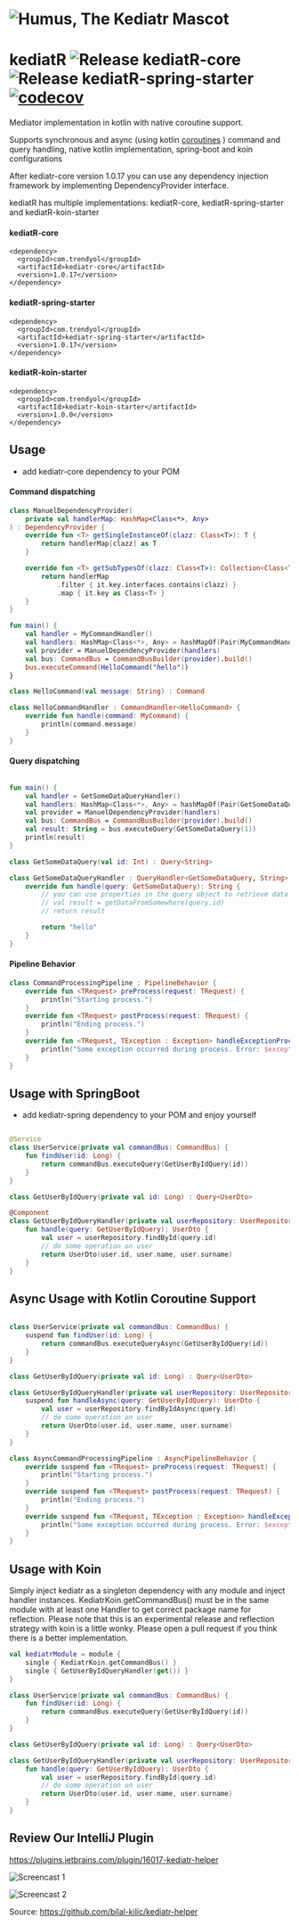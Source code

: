 # ![Humus, The Kediatr Mascot](https://i.ibb.co/dGCPcc8/IMG-20210722-023135-removebg-preview-1.png)
# kediatR ![Release kediatR-core](https://github.com/Trendyol/kediatR/workflows/Release%20kediatR-core/badge.svg?branch=master) ![Release kediatR-spring-starter](https://github.com/Trendyol/kediatR/workflows/Release%20kediatR-spring-starter/badge.svg?branch=master) [![codecov](https://codecov.io/gh/trendyol/kediatr/branch/master/graph/badge.svg)](https://codecov.io/gh/trendyol/kediatr)

Mediator implementation in kotlin with native coroutine support.

Supports synchronous and async (using kotlin [coroutines](https://kotlinlang.org/docs/reference/coroutines-overview.html)
) command and query handling, native kotlin implementation, spring-boot and koin configurations

After kediatr-core version 1.0.17 you can use any dependency injection framework by implementing DependencyProvider interface.

kediatR has multiple implementations: kediatR-core, kediatR-spring-starter and kediatR-koin-starter

#### kediatR-core

```
<dependency>
  <groupId>com.trendyol</groupId>
  <artifactId>kediatr-core</artifactId>
  <version>1.0.17</version>
</dependency>
```

#### kediatR-spring-starter

```
<dependency>
  <groupId>com.trendyol</groupId>
  <artifactId>kediatr-spring-starter</artifactId>
  <version>1.0.17</version>
</dependency>
```

#### kediatR-koin-starter

```
<dependency>
  <groupId>com.trendyol</groupId>
  <artifactId>kediatr-koin-starter</artifactId>
  <version>1.0.0</version>
</dependency>
```

## Usage

* add kediatr-core dependency to your POM

#### Command dispatching

```kotlin
class ManuelDependencyProvider(
    private val handlerMap: HashMap<Class<*>, Any>
) : DependencyProvider {
    override fun <T> getSingleInstanceOf(clazz: Class<T>): T {
        return handlerMap[clazz] as T
    }

    override fun <T> getSubTypesOf(clazz: Class<T>): Collection<Class<T>> {
        return handlerMap
            .filter { it.key.interfaces.contains(clazz) }
            .map { it.key as Class<T> }
    }
}

fun main() {
    val handler = MyCommandHandler()
    val handlers: HashMap<Class<*>, Any> = hashMapOf(Pair(MyCommandHandler::class.java, handler))
    val provider = ManuelDependencyProvider(handlers)
    val bus: CommandBus = CommandBusBuilder(provider).build()
    bus.executeCommand(HelloCommand("hello"))
}

class HelloCommand(val message: String) : Command

class HelloCommandHandler : CommandHandler<HelloCommand> {
    override fun handle(command: MyCommand) {
        println(command.message)
    }
}

```

#### Query dispatching

```kotlin

fun main() {
    val handler = GetSomeDataQueryHandler()
    val handlers: HashMap<Class<*>, Any> = hashMapOf(Pair(GetSomeDataQuery::class.java, handler))
    val provider = ManuelDependencyProvider(handlers)
    val bus: CommandBus = CommandBusBuilder(provider).build()
    val result: String = bus.executeQuery(GetSomeDataQuery(1))
    println(result)
}

class GetSomeDataQuery(val id: Int) : Query<String>

class GetSomeDataQueryHandler : QueryHandler<GetSomeDataQuery, String> {
    override fun handle(query: GetSomeDataQuery): String {
        // you can use properties in the query object to retrieve data from somewhere
        // val result = getDataFromSomewhere(query.id)
        // return result

        return "hello"
    }
}
```

#### Pipeline Behavior

```kotlin
class CommandProcessingPipeline : PipelineBehavior {
    override fun <TRequest> preProcess(request: TRequest) {
        println("Starting process.")
    }
    override fun <TRequest> postProcess(request: TRequest) {
        println("Ending process.")
    }
    override fun <TRequest, TException : Exception> handleExceptionProcess(request: TRequest, exception: TException) {
        println("Some exception occurred during process. Error: $exception")
    }
}
```

## Usage with SpringBoot

* add kediatr-spring dependency to your POM and enjoy yourself

```kotlin

@Service
class UserService(private val commandBus: CommandBus) {
    fun findUser(id: Long) {
        return commandBus.executeQuery(GetUserByIdQuery(id))
    }
}

class GetUserByIdQuery(private val id: Long) : Query<UserDto>

@Component
class GetUserByIdQueryHandler(private val userRepository: UserRepository) : QueryHandler<GetUserByIdQuery, UserDto> {
    fun handle(query: GetUserByIdQuery): UserDto {
        val user = userRepository.findById(query.id)
        // do some operation on user
        return UserDto(user.id, user.name, user.surname)
    }
}
```

## Async Usage with Kotlin Coroutine Support

```kotlin

class UserService(private val commandBus: CommandBus) {
    suspend fun findUser(id: Long) {
        return commandBus.executeQueryAsync(GetUserByIdQuery(id))
    }
}

class GetUserByIdQuery(private val id: Long) : Query<UserDto>

class GetUserByIdQueryHandler(private val userRepository: UserRepository) : AsyncQueryHandler<GetUserByIdQuery, UserDto> {
    suspend fun handleAsync(query: GetUserByIdQuery): UserDto {
        val user = userRepository.findByIdAsync(query.id)
        // do some operation on user
        return UserDto(user.id, user.name, user.surname)
    }
}

class AsyncCommandProcessingPipeline : AsyncPipelineBehavior {
    override suspend fun <TRequest> preProcess(request: TRequest) {
        println("Starting process.")
    }
    override suspend fun <TRequest> postProcess(request: TRequest) {
        println("Ending process.")
    }
    override suspend fun <TRequest, TException : Exception> handleException(request: TRequest, exception: TException) {
        println("Some exception occurred during process. Error: $exception")
    }
}
```

## Usage with Koin

Simply inject kediatr as a singleton dependency with any module and inject handler instances.
KediatrKoin.getCommandBus() must be in  the same module with at least one Handler to get correct package name for reflection.
Please note that this is an experimental release and reflection strategy with koin is a little wonky. Please open a pull request if you think there is a better implementation.

```kotlin
val kediatrModule = module {
    single { KediatrKoin.getCommandBus() }
    single { GetUserByIdQueryHandler(get()) }
}

class UserService(private val commandBus: CommandBus) {
    fun findUser(id: Long) {
        return commandBus.executeQuery(GetUserByIdQuery(id))
    }
}

class GetUserByIdQuery(private val id: Long) : Query<UserDto>

class GetUserByIdQueryHandler(private val userRepository: UserRepository) : QueryHandler<GetUserByIdQuery, UserDto> {
    fun handle(query: GetUserByIdQuery): UserDto {
        val user = userRepository.findById(query.id)
        // do some operation on user
        return UserDto(user.id, user.name, user.surname)
    }
}

```

## Review Our IntelliJ Plugin

https://plugins.jetbrains.com/plugin/16017-kediatr-helper

![Screencast 1](https://plugins.jetbrains.com/files/16017/screenshot_cf56bd23-3de8-41fe-814a-64f69ae0a7c4)

![Screencast 2](https://plugins.jetbrains.com/files/16017/screenshot_c3a51b67-807c-46a1-a44c-91b6f0963aea)

Source: https://github.com/bilal-kilic/kediatr-helper 


